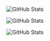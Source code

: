 ![GitHub Stats](https://github-readme-stats.vercel.app/api?username=XenJones&theme=default&show_icons=true&hide_border=true&count_private=true)

![GitHub Stats](https://github-readme-stats.vercel.app/api/top-langs/?username=XenJones&theme=default&show_icons=true&hide_border=true&layout=compact)

![GitHub Stats](https://github-readme-streak-stats.herokuapp.com/?user=XenJones&theme=default&hide_border=true)
